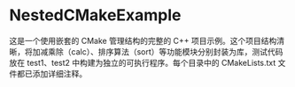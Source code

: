 # NestedCMakeExample
这是一个使用嵌套的 CMake 管理结构的完整的 C++ 项目示例。这个项目结构清晰，将加减乘除（calc）、排序算法（sort）等功能模块分别封装为库，测试代码放在 test1、test2 中构建为独立的可执行程序。每个目录中的 CMakeLists.txt 文件都已添加详细注释。
